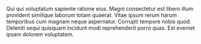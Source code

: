 Qui qui voluptatum sapiente ratione eius. Magni consectetur est libero illum provident similique laborum totam quaerat. Vitae ipsum rerum harum temporibus cum magnam neque aspernatur. Corrupti tempore nobis quod. Deleniti sequi quisquam incidunt modi reprehenderit porro quas. Est eveniet ipsam dolorem voluptatem.